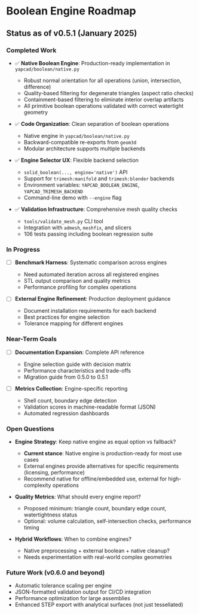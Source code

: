 # Boolean Engine Roadmap

## Status as of v0.5.1 (January 2025)

### Completed Work

- ✅ **Native Boolean Engine**: Production-ready implementation in `yapcad/boolean/native.py`
  - Robust normal orientation for all operations (union, intersection, difference)
  - Quality-based filtering for degenerate triangles (aspect ratio checks)
  - Containment-based filtering to eliminate interior overlap artifacts
  - All primitive boolean operations validated with correct watertight geometry

- ✅ **Code Organization**: Clean separation of boolean operations
  - Native engine in `yapcad/boolean/native.py`
  - Backward-compatible re-exports from `geom3d`
  - Modular architecture supports multiple backends

- ✅ **Engine Selector UX**: Flexible backend selection
  - `solid_boolean(..., engine='native')` API
  - Support for `trimesh:manifold` and `trimesh:blender` backends
  - Environment variables: `YAPCAD_BOOLEAN_ENGINE`, `YAPCAD_TRIMESH_BACKEND`
  - Command-line demo with `--engine` flag

- ✅ **Validation Infrastructure**: Comprehensive mesh quality checks
  - `tools/validate_mesh.py` CLI tool
  - Integration with `admesh`, `meshfix`, and slicers
  - 106 tests passing including boolean regression suite

### In Progress

- [ ] **Benchmark Harness**: Systematic comparison across engines
  - Need automated iteration across all registered engines
  - STL output comparison and quality metrics
  - Performance profiling for complex operations

- [ ] **External Engine Refinement**: Production deployment guidance
  - Document installation requirements for each backend
  - Best practices for engine selection
  - Tolerance mapping for different engines

### Near-Term Goals

- [ ] **Documentation Expansion**: Complete API reference
  - Engine selection guide with decision matrix
  - Performance characteristics and trade-offs
  - Migration guide from 0.5.0 to 0.5.1

- [ ] **Metrics Collection**: Engine-specific reporting
  - Shell count, boundary edge detection
  - Validation scores in machine-readable format (JSON)
  - Automated regression dashboards

### Open Questions

- **Engine Strategy**: Keep native engine as equal option vs fallback?
  - **Current stance**: Native engine is production-ready for most use cases
  - External engines provide alternatives for specific requirements (licensing, performance)
  - Recommend native for offline/embedded use, external for high-complexity operations

- **Quality Metrics**: What should every engine report?
  - Proposed minimum: triangle count, boundary edge count, watertightness status
  - Optional: volume calculation, self-intersection checks, performance timing

- **Hybrid Workflows**: When to combine engines?
  - Native preprocessing + external boolean + native cleanup?
  - Needs experimentation with real-world complex geometries

### Future Work (v0.6.0 and beyond)

- Automatic tolerance scaling per engine
- JSON-formatted validation output for CI/CD integration
- Performance optimization for large assemblies
- Enhanced STEP export with analytical surfaces (not just tessellated)
